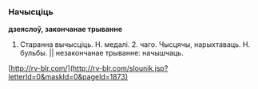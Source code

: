 ### Начысціць
**дзеяслоў, закончанае трыванне**

1. Старанна вычысціць. Н. медалі. 2. чаго. Чысцячы, нарыхтаваць. Н. бульбы. || незакончанае трыванне: начышчаць.

<a rel="author">[http://rv-blr.com/](http://rv-blr.com/slounik.jsp?letterId=0&maskId=0&pageId=1873)</a>
